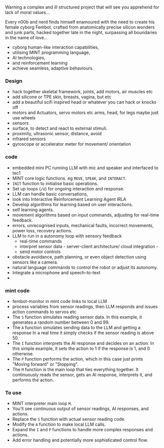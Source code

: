  
  Warning
 a complex and ill structured project that will see you apprehend for lack of moral values...


Every n00b and nerd finds himself enamoured with the need to create his female cyborg Fembot, crafted from anatomically precise silicon wonders and junk parts, hacked together late in the night, surpassing all boundaries in the name of love…

- cyborg human-like interaction capabilities,
- utilising MINT programming language,
- AI technologies,
- and reinforcement learning
- achieve seamless, adaptive behaviours.


### Design
- hack together skeletal framework, joints, add motors, air muscles etc
- add silicone or TPE skin, breasts, vagina, but etc
- add a beautiful scifi inspired head or whatever you can hack or knocks off
- motors and Actuators, servo motors etc arms, head, for legs maybe just use wheels
-  sensors
  - surface, to detect and react to external stimuli.
  - proximity, ultrasonic sensor, distance, avoid
  - infrared sensors
  - gyroscope or accelerator meter for movement/ orientation


### code
- embedded mini PC running LLM with mic and speaker and interfaced to tec1
- MINT core logic functions. eg  `MOVE`, `SPEAK`, and `INTERACT`.
- `INIT` function to initialise basic operations.
- Set up loops (`/U`) for ongoing interaction and response.
- LLM can handle basic conversations,
- look into Interactive Reinforcement Learning Agent IRLA
- Develop algorithms for learning based on user interactions.
- self learning agents.
- movement algorithms based on input commands, adjusting for real-time feedback.
- errors, unrecognised inputs, mechanical faults, incorrect movements, power loss, recovery actions.
- LLM to run in a autonomy loop with sensory feedback 
  - real-time commands
  - interpret sensor data - server-client architecture/ cloud integration - 
  - send motor controls 
- obstacle avoidance, path planning, or even object detection using sensors like a camera.
- natural language commands to control the robot or adjust its autonomy.
- Integrate a microphone and speech-to-text
- 

### mint code
- fembot-monitor in mint code links to local LLM
- process variables from sensor readings,  then LLM responds and issues action commands to servos etc
- The `S` function simulates reading sensor data. In this example, it generates a random number between 0 and 99.
- The `A` function simulates sending data to the LLM and getting a response In a real time
it simply checks if the sensor reading is above 50.
- The `I` function interprets the AI response and decides on an action. In this simple example, it sets the action to 1 if the response is 1, and 0 otherwise.
- The `P` function performs the action, which in this case just prints "Moving forward" or "Stopping".
- The `M` function is the main loop that ties everything together. It continuously reads the sensor, gets an AI response, interprets it, and performs the action.

### To use 
-   MINT interpreter  main loop `M`.
- You'll see continuous output of sensor readings, AI responses, and actions.
- Replace the `S` function with actual sensor reading code.
- Modify the `A` function to make local LLM calls.
- Expand the `I` and `P` functions to handle more complex responses and actions.
- Add error handling and potentially more sophisticated control flow.
 

